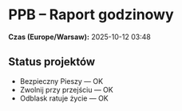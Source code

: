 # PPB – Raport godzinowy
**Czas (Europe/Warsaw):** 2025-10-12 03:48

## Status projektów
- Bezpieczny Pieszy — OK
- Zwolnij przy przejściu — OK
- Odblask ratuje życie — OK


